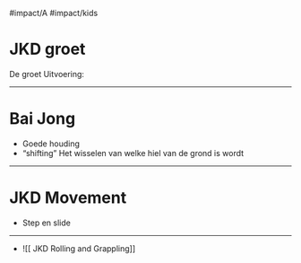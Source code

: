 #impact/A #impact/kids 
 
# JKD groet
De groet Uitvoering:

---
 
# Bai Jong
- Goede houding 
- “shifting” Het wisselen van welke hiel van de grond is wordt

---
  
# JKD Movement
-  Step en slide 

---
  
- ![[ JKD Rolling and Grappling]]
 